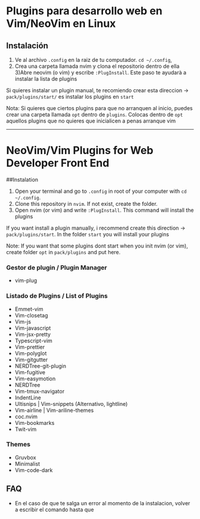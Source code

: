 # Plugins para desarrollo web en Vim/NeoVim en Linux

## Instalación
1) Ve al archivo `.config` en la raiz de tu computador.
`cd ~/.config`, 
2) Crea una carpeta llamada nvim y clona el repositorio dentro de ella
3)Abre neovim (o vim) y escribe `:PlugInstall`. Este paso te ayudarà a instalar la lista de plugins

Si quieres instalar un plugin manual, te recomiendo crear esta direccion -> `pack/plugins/start/` es instalar los plugins en `start`

Nota: Si quieres que ciertos plugins para que no arranquen al inicio, puedes crear una carpeta llamada `opt` dentro de `plugins`. Colocas dentro de `opt` aquellos plugins que no quieres que inicialicen a penas arranque vim

---
# NeoVim/Vim Plugins for Web Developer Front End

##Instalation
1) Open your terminal and go to `.config` in root of your computer with `cd ~/.config`.
2) Clone this repository in `nvim`. If not exist, create the folder.
3) Open nvim (or vim) and write `:PlugInstall`. This command will install the plugins

If you want install a plugin manually, i recommend create this direction -> `pack/plugins/start`. In the folder `start` you will install your plugins

Note: If you want that some plugins dont start when you init nvim (or vim), create folder `opt` in `pack/plugins` and put here.


### Gestor de plugin / Plugin Manager
  + vim-plug

### Listado de Plugins / List of Plugins
  + Emmet-vim
  + Vim-closetag
  + Vim-js
  + Vim-javascript
  + Vim-jsx-pretty
  + Typescript-vim
  + Vim-prettier
  + Vim-polyglot
  + Vim-gitgutter
  + NERDTree-git-plugin
  + Vim-fugitive
  + Vim-easymotion
  + NERDTree
  + Vim-tmux-navigator
  + IndentLine
  + Ultisnips | Vim-snippets (Alternativo, lightline)
  + Vim-airline | Vim-ariline-themes
  + coc.nvim
  + Vim-bookmarks
  + Twit-vim

### Themes
  + Gruvbox
  + Minimalist
  + Vim-code-dark

## FAQ
  + En el caso de que te salga un error al momento de la instalacion, volver a escribir el comando hasta que
